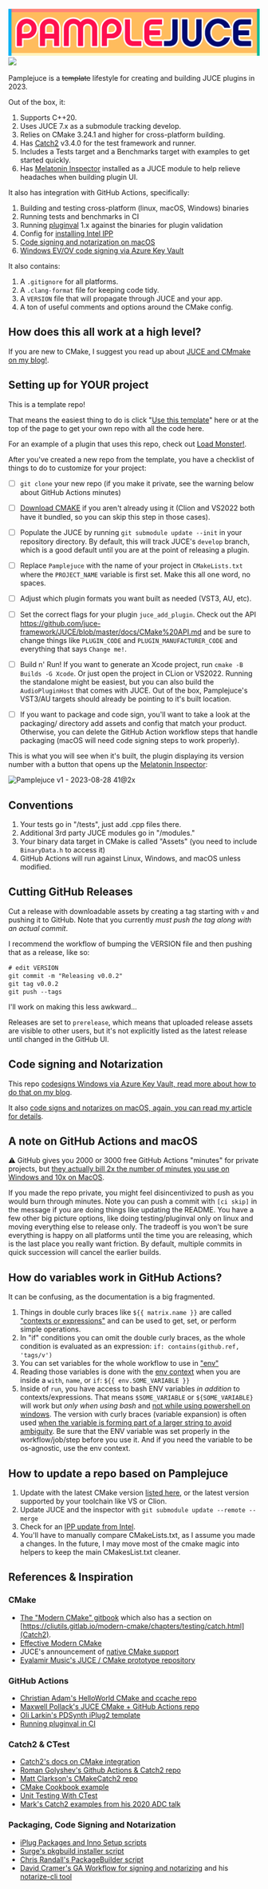 ![PAMPLEJUCE](assets/images/pamplejuce.png)
[![](https://github.com/sudara/pamplejuce/workflows/Pamplejuce/badge.svg)](https://github.com/sudara/pamplejuce/actions)

Pamplejuce is a ~~template~~ lifestyle for creating and building JUCE plugins in 2023.

Out of the box, it:

1. Supports C++20.
2. Uses JUCE 7.x as a submodule tracking develop.
3. Relies on CMake 3.24.1 and higher for cross-platform building.
4. Has [Catch2](https://github.com/catchorg/Catch2) v3.4.0 for the test framework and runner.
5. Includes a Tests target and a Benchmarks target with examples to get started quickly.
6. Has [Melatonin Inspector](https://github.com/sudara/melatonin_inspector) installed as a JUCE module to help relieve headaches when building plugin UI.

It also has integration with GitHub Actions, specifically:

1. Building and testing cross-platform (linux, macOS, Windows) binaries
2. Running tests and benchmarks in CI
3. Running [pluginval](http://github.com/tracktion/pluginval) 1.x against the binaries for plugin validation
4. Config for [installing Intel IPP](https://www.intel.com/content/www/us/en/developer/tools/oneapi/ipp.html)
5. [Code signing and notarization on macOS](https://melatonin.dev/blog/how-to-code-sign-and-notarize-macos-audio-plugins-in-ci/)
6. [Windows EV/OV code signing via Azure Key Vault](https://melatonin.dev/blog/how-to-code-sign-windows-installers-with-an-ev-cert-on-github-actions/)

It also contains:

1. A `.gitignore` for all platforms.
2. A `.clang-format` file for keeping code tidy.
3. A `VERSION` file that will propagate through JUCE and your app.
4. A ton of useful comments and options around the CMake config.

## How does this all work at a high level?

If you are new to CMake, I suggest you read up about [JUCE and CMmake on my blog!](https://melatonin.dev/blog/how-to-use-cmake-with-juce/).

## Setting up for YOUR project

This is a template repo! 

That means the easiest thing to do is click "[Use this template](https://github.com/sudara/pamplejuce/generate)" here or at the top of the page to get your own repo with all the code here.

For an example of a plugin that uses this repo, check out [Load Monster!](https://github.com/sudara/load_monster_plugin).

After you've created a new repo from the template, you have a checklist of things to do to customize for your project:

* [ ] `git clone` your new repo (if you make it private, see the warning below about GitHub Actions minutes)

* [ ] [Download CMAKE](https://cmake.org/download/) if you aren't already using it (Clion and VS2022 both have it bundled, so you can skip this step in those cases).

* [ ] Populate the  JUCE by running `git submodule update --init` in your repository directory. By default, this will track JUCE's `develop` branch, which is a good default until you are at the point of releasing a plugin.

* [ ] Replace `Pamplejuce` with the name of your project in `CMakeLists.txt` where the `PROJECT_NAME` variable is first set. Make this all one word, no spaces. 

* [ ] Adjust which plugin formats you want built as needed (VST3, AU, etc).

* [ ] Set the correct flags for your plugin `juce_add_plugin`. Check out the API https://github.com/juce-framework/JUCE/blob/master/docs/CMake%20API.md and be sure to change things like `PLUGIN_CODE` and `PLUGIN_MANUFACTURER_CODE` and everything that says `Change me!`.
  
* [ ] Build n' Run! If you want to generate an Xcode project, run `cmake -B Builds -G Xcode`. Or just open the project in CLion or VS2022. Running the standalone might be easiest, but you can also build the `AudioPluginHost` that comes with JUCE. Out of the box, Pamplejuce's VST3/AU targets should already be pointing to it's built location.

* [ ] If you want to package and code sign, you'll want to take a look at the packaging/ directory add assets and config that match your product. Otherwise, you can delete the GitHub Action workflow steps that handle packaging (macOS will need code signing steps to work properly).

This is what you will see when it's built, the plugin displaying its version number with a button that opens up the [Melatonin Inspector](https://github.com/sudara/melatonin_inspector): 

![Pamplejuce v1 - 2023-08-28 41@2x](https://github.com/sudara/pamplejuce/assets/472/33a9c8d5-fc3f-42e7-bd06-21a1559c7128)

## Conventions

1. Your tests go in "/tests", just add .cpp files there.
2. Additional 3rd party JUCE modules go in "/modules."
3. Your binary data target in CMake is called "Assets" (you need to include `BinaryData.h` to access it)
4. GitHub Actions will run against Linux, Windows, and macOS unless modified.

## Cutting GitHub Releases

Cut a release with downloadable assets by creating a tag starting with `v` and pushing it to GitHub. Note that you currently *must push the tag along with an actual commit*.

I recommend the workflow of bumping the VERSION file and then pushing that as a release, like so:

```
# edit VERSION
git commit -m "Releasing v0.0.2"
git tag v0.0.2
git push --tags
```

I'll work on making this less awkward...

Releases are set to `prerelease`, which means that uploaded release assets are visible to other users, but it's not explicitly listed as the latest release until changed in the GitHub UI.

## Code signing and Notarization

This repo [codesigns Windows via Azure Key Vault, read more about how to do that on my blog](https://melatonin.dev/blog/how-to-code-sign-windows-installers-with-an-ev-cert-on-github-actions/).

It also [code signs and notarizes on macOS, again, you can read my article for details](https://melatonin.dev/blog/how-to-code-sign-and-notarize-macos-audio-plugins-in-ci/).


## A note on GitHub Actions and macOS

:warning: GitHub gives you 2000 or 3000 free GitHub Actions "minutes" for private projects, but [they actually bill 2x the number of minutes you use on Windows and 10x on MacOS](https://docs.github.com/en/free-pro-team@latest/github/setting-up-and-managing-billing-and-payments-on-github/about-billing-for-github-actions#about-billing-for-github-actions).

If you made the repo private, you might feel disincentivized to push as you would burn through minutes. Note you can push a commit with `[ci skip]` in the message if you are doing things like updating the README. You have a few other big picture options, like doing testing/pluginval only on linux and moving everything else to release only. The tradeoff is you won't be sure everything is happy on all platforms until the time you are releasing, which is the last place you really want friction. By default, multiple commits in quick succession will cancel the earlier builds.

## How do variables work in GitHub Actions?

It can be confusing, as the documentation is a big fragmented.

1. Things in double curly braces like `${{ matrix.name }}` are called ["contexts or expressions"](https://docs.github.com/en/free-pro-team@latest/actions/reference/context-and-expression-syntax-for-github-actions) and can be used to get, set, or perform simple operations.
2. In "if" conditions you can omit the double curly braces, as the whole condition is evaluated as an expression: `if: contains(github.ref, 'tags/v')`
3. You can set variables for the whole workflow to use in ["env"](https://docs.github.com/en/free-pro-team@latest/actions/reference/workflow-syntax-for-github-actions#env)
4. Reading those variables is done with the [env context](https://docs.github.com/en/free-pro-team@latest/actions/reference/context-and-expression-syntax-for-github-actions#env-context) when you are inside a `with`, `name`, or `if`: `${{ env.SOME_VARIABLE }}`
5. Inside of `run`, you have access to bash ENV variables *in addition* to contexts/expressions. That means `$SOME_VARIABLE` or `${SOME_VARIABLE}` will work but *only when using bash* and [not while using powershell on windows](https://docs.github.com/en/free-pro-team@latest/actions/reference/workflow-syntax-for-github-actions#using-a-specific-shell). The version with curly braces (variable expansion) is often used [when the variable is forming part of a larger string to avoid ambiguity](https://stackoverflow.com/questions/8748831/when-do-we-need-curly-braces-around-shell-variables). Be sure that the ENV variable was set properly in the workflow/job/step before you use it. And if you need the variable to be os-agnostic, use the env context.

## How to update a repo based on Pamplejuce

1. Update with the latest CMake version [listed here](https://github.com/lukka/get-cmake), or the latest version supported by your toolchain like VS or Clion.
2. Update JUCE and the inspector with `git submodule update --remote --merge`
3. Check for an [IPP update from Intel](https://github.com/oneapi-src/oneapi-ci/blob/master/.github/workflows/build_all.yml#L10).
4. You'll have to manually compare CMakeLists.txt, as I assume you made a changes. In the future, I may move most of the cmake magic into helpers to keep the main CMakesList.txt cleaner. 

## References & Inspiration

### CMake

* [The "Modern CMake" gitbook](https://cliutils.gitlab.io/) which also has a section on [https://cliutils.gitlab.io/modern-cmake/chapters/testing/catch.html](Catch2).
* [Effective Modern CMake](https://gist.github.com/mbinna/c61dbb39bca0e4fb7d1f73b0d66a4fd1)
* JUCE's announcement of [native CMake support](https://forum.juce.com/t/native-built-in-cmake-support-in-juce/38700)
* [Eyalamir Music's JUCE / CMake prototype repository](https://github.com/eyalamirmusic/JUCECmakeRepoPrototype)

### GitHub Actions

* [Christian Adam's HelloWorld CMake and ccache repo](https://github.com/cristianadam/HelloWorld)
* [Maxwell Pollack's JUCE CMake + GitHub Actions repo](https://github.com/maxwellpollack/juce-plugin-ci)
* [Oli Larkin's PDSynth iPlug2 template](https://github.com/olilarkin/PDSynth)
* [Running pluginval in CI](https://github.com/Tracktion/pluginval/blob/develop/docs/Adding%20pluginval%20to%20CI.md)

### Catch2 & CTest

* [Catch2's docs on CMake integration](https://github.com/catchorg/Catch2/blob/devel/docs/cmake-integration.md)
* [Roman Golyshev's Github Actions & Catch2 repo](https://github.com/fedochet/github-actions-cpp-test)
* [Matt Clarkson's CMakeCatch2 repo](https://github.com/MattClarkson/CMakeCatch2)
* [CMake Cookbook example](https://github.com/dev-cafe/cmake-cookbook/tree/master/chapter-04/recipe-02/cxx-example)
* [Unit Testing With CTest](https://bertvandenbroucke.netlify.app/2019/12/12/unit-testing-with-ctest/)
* [Mark's Catch2 examples from his 2020 ADC talk](https://github.com/Sinecure-Audio/TestsTalk)

### Packaging, Code Signing and Notarization 

* [iPlug Packages and Inno Setup scripts](https://github.com/olilarkin/wdl-ol/tree/master/IPlugExamples/IPlugEffect/installer)
* [Surge's pkgbuild installer script](https://github.com/kurasu/surge/blob/master/installer_mac/make_installer.sh)
* [Chris Randall's PackageBuilder script](https://forum.juce.com/t/vst-installer/16654/15)
* [David Cramer's GA Workflow for signing and notarizing](https://medium.com/better-programming/indie-mac-app-devops-with-github-actions-b16764a3ebe7) and his [notarize-cli tool](https://github.com/bacongravy/notarize-cli)
